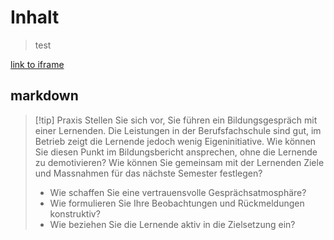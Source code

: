 # Inhalt

> test

[link to iframe](iframe.md)

## markdown

> [!tip] Praxis
> Stellen Sie sich vor, Sie führen ein Bildungsgespräch mit einer Lernenden. Die Leistungen in der Berufsfachschule sind gut, im Betrieb zeigt die Lernende jedoch wenig Eigeninitiative. Wie können Sie diesen Punkt im Bildungsbericht ansprechen, ohne die Lernende zu demotivieren? Wie können Sie gemeinsam mit der Lernenden Ziele und Massnahmen für das nächste Semester festlegen?
>- Wie schaffen Sie eine vertrauensvolle Gesprächsatmosphäre? 
>- Wie formulieren Sie Ihre Beobachtungen und Rückmeldungen konstruktiv?
>- Wie beziehen Sie die Lernende aktiv in die Zielsetzung ein? 
